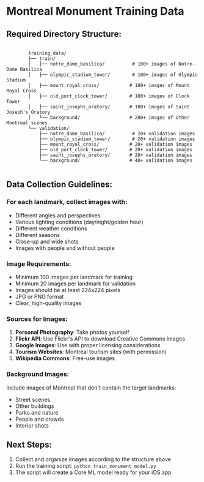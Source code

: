 # Montreal Monument Training Data

## Required Directory Structure:
```

        training_data/
        ├── train/
        │   ├── notre_dame_basilica/          # 100+ images of Notre-Dame Basilica
        │   ├── olympic_stadium_tower/        # 100+ images of Olympic Stadium
        │   ├── mount_royal_cross/           # 100+ images of Mount Royal Cross
        │   ├── old_port_clock_tower/        # 100+ images of Clock Tower
        │   ├── saint_josephs_oratory/       # 100+ images of Saint Joseph's Oratory
        │   └── background/                  # 200+ images of other Montreal scenes
        └── validation/
            ├── notre_dame_basilica/          # 20+ validation images
            ├── olympic_stadium_tower/        # 20+ validation images
            ├── mount_royal_cross/           # 20+ validation images
            ├── old_port_clock_tower/        # 20+ validation images
            ├── saint_josephs_oratory/       # 20+ validation images
            └── background/                  # 40+ validation images
        
```

## Data Collection Guidelines:

### For each landmark, collect images with:
- Different angles and perspectives
- Various lighting conditions (day/night/golden hour)
- Different weather conditions
- Different seasons
- Close-up and wide shots
- Images with people and without people

### Image Requirements:
- Minimum 100 images per landmark for training
- Minimum 20 images per landmark for validation
- Images should be at least 224x224 pixels
- JPG or PNG format
- Clear, high-quality images

### Sources for Images:
1. **Personal Photography**: Take photos yourself
2. **Flickr API**: Use Flickr's API to download Creative Commons images
3. **Google Images**: Use with proper licensing considerations
4. **Tourism Websites**: Montreal tourism sites (with permission)
5. **Wikipedia Commons**: Free-use images

### Background Images:
Include images of Montreal that don't contain the target landmarks:
- Street scenes
- Other buildings
- Parks and nature
- People and crowds
- Interior shots

## Next Steps:
1. Collect and organize images according to the structure above
2. Run the training script: `python train_monument_model.py`
3. The script will create a Core ML model ready for your iOS app
